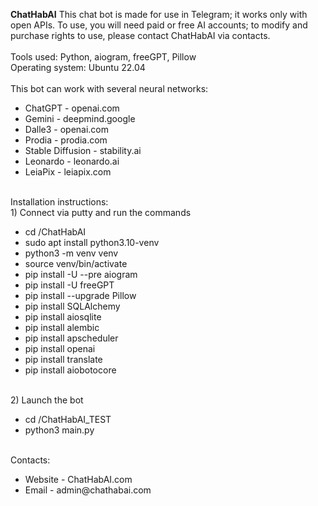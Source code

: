 <b>ChatHabAI</b>
This chat bot is made for use in Telegram; it works only with open APIs. To use, you will need paid or free AI accounts; to modify and purchase rights to use, please contact ChatHabAI via contacts.
<br>
<br>
Tools used: Python, aiogram, freeGPT, Pillow
<br>
Operating system: Ubuntu 22.04
<br>
<br>
This bot can work with several neural networks:
<br>
<ul>
<li>ChatGPT - openai.com</li>
<li>Gemini - deepmind.google</li>
<li>Dalle3 - openai.com</li>
<li>Prodia - prodia.com</li>
<li>Stable Diffusion - stability.ai</li>
<li>Leonardo - leonardo.ai</li>
<li>LeiaPix - leiapix.com</li>
</ul>
<br>
Installation instructions:
<br>
1) Connect via putty and run the commands
<br>
<ul>
<li>cd /ChatHabAI</li>
<li>sudo apt install python3.10-venv</li>
<li>python3 -m venv venv</li>
<li>source venv/bin/activate</li>
<li>pip install -U --pre aiogram</li>
<li>pip install -U freeGPT</li>
<li>pip install --upgrade Pillow</li>
<li>pip install SQLAlchemy</li>
<li>pip install aiosqlite</li>
<li>pip install alembic</li>
<li>pip install apscheduler</li>
<li>pip install openai</li>
<li>pip install translate</li>
<li>pip install aiobotocore</li>
</ul>
<br>
2) Launch the bot
<br>
<ul>
<li>cd /ChatHabAI_TEST</li>
<li>python3 main.py</li>
</ul>
<br>
Contacts:
<br>
<ul>
<li>Website - ChatHabAI.com</li>
<li>Email - admin@chathabai.com</li>
</ul>
